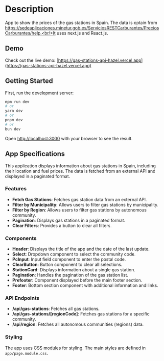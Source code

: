 # Description

App to show the prices of the gas stations in Spain.
The data is optain from https://sedeaplicaciones.minetur.gob.es/ServiciosRESTCarburantes/PreciosCarburantes/help.<br/>It uses next.js and React.js.

## Demo

Check out the live demo: [https://gas-stations-api-hazel.vercel.app](https://gas-stations-api-hazel.vercel.app)

## Getting Started

First, run the development server:

```bash
npm run dev
# or
yarn dev
# or
pnpm dev
# or
bun dev
```

Open [http://localhost:3000](http://localhost:3000) with your browser to see the result.

## App Specifications

This application displays information about gas stations in Spain, including their location and fuel prices. The data is fetched from an external API and displayed in a paginated format.

### Features

- **Fetch Gas Stations**: Fetches gas station data from an external API.
- **Filter by Municipality**: Allows users to filter gas stations by municipality.
- **Filter by Region**: Allows users to filter gas stations by autonomous community.
- **Pagination**: Displays gas stations in a paginated format.
- **Clear Filters**: Provides a button to clear all filters.

### Components

- **Header**: Displays the title of the app and the date of the last update.
- **Select**: Dropdown component to select the community code.
- **PcInput**: Input field component to enter the postal code.
- **ClearButton**: Button component to clear all selections.
- **StationCard**: Displays information about a single gas station.
- **Pagination**: Handles the pagination of the gas station list.
- **Prefooter**: Component displayed before the main footer section.
- **Footer**: Bottom section component with additional information and links.

### API Endpoints

- **/api/gas-stations**: Fetches all gas stations.
- **/api/gas-stations/[regionCode]**: Fetches gas stations for a specific community.
- **/api/region**: Fetches all autonomous communities (regions) data.

### Styling

The app uses CSS modules for styling. The main styles are defined in `app/page.module.css`.
